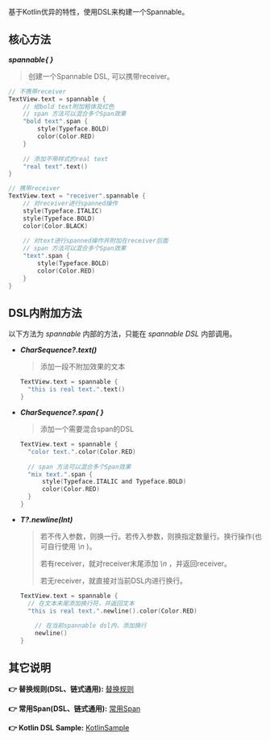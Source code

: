 基于Kotlin优异的特性，使用DSL来构建一个Spannable。


## 核心方法

***spannable{ }***

> 创建一个Spannable DSL, 可以携带receiver。

``` kotlin
// 不携带receiver
TextView.text = spannable {
    // 给bold text附加粗体及红色
    // span 方法可以混合多个Span效果
    "bold text".span {
        style(Typeface.BOLD)
        color(Color.RED)
    }
    
    // 添加不带样式的real text
    "real text".text()
}

// 携带receiver
TextView.text = "receiver".spannable {
    // 对receiver进行spanned操作
    style(Typeface.ITALIC)
    style(Typeface.BOLD)
    color(Color.BLACK)
    
    // 对text进行spanned操作并附加在receiver后面
    // span 方法可以混合多个Span效果
    "text".span {
        style(Typeface.BOLD)
        color(Color.RED)
    }
}
```


## DSL内附加方法

以下方法为 *spannable* 内部的方法，只能在 *spannable DSL* 内部调用。

- ***CharSequence?.text()***

  > 添加一段不附加效果的文本

  ``` kotlin
  TextView.text = spannable {
  	"this is real text.".text()
  }
  ```

- ***CharSequence?.span{ }***

  > 添加一个需要混合span的DSL

  ``` kotlin
  TextView.text = spannable {
  	"color text.".color(Color.RED)
  	
  	// span 方法可以混合多个Span效果
  	"mix text.".span {
  		style(Typeface.ITALIC and Typeface.BOLD)
  		color(Color.RED)
  	}
  }
  ```

- ***T?.newline(Int)***

  > 若不传入参数，则换一行。若传入参数，则换指定数量行。换行操作(也可自行使用 *\n* )。
  >
  > 若有receiver，就对receiver末尾添加 *\n* ，并返回receiver。
  >
  > 若无receiver，就直接对当前DSL内进行换行。

  ``` kotlin
  TextView.text = spannable {
  	// 在文本末尾添加换行符，并返回文本
  	"this is real text.".newline().color(Color.RED)
      
      // 在当前spannable dsl内，添加换行
      newline()
  }
  ```


## 其它说明

**👉 替换规则(DSL、链式通用):** [替换规则](https://txca.github.io/SpannableX/replace/)

**👉 常用Span(DSL、链式通用):** [常用Span](https://txca.github.io/SpannableX/spans/)

**👉 Kotlin DSL Sample:**  [KotlinSample](https://github.com/TxcA/SpannableX/blob/master/app/src/main/java/com/itxca/sample/spannable/KotlinFragment.kt)

